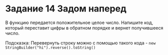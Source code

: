 # Задание 14 Задом наперед

В функцию передается положительное целое число. Напишите код, который переставит цифры в обратном порядке и вернет получившееся число.

Подсказка:
Перевернуть строку можно с помощью такого кода - `new StringBuilder("hi").reverse().toString()`
